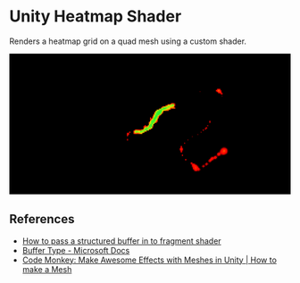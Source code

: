 # Unity Heatmap Shader
Renders a heatmap grid on a quad mesh using a custom shader.

![Unity heatmap shader](ReadmeData/unity_heatmap_shader_screenshot.png "Unity heatmap shader")

## References
- [How to pass a structured buffer in to fragment shader](https://forum.unity.com/threads/how-to-pass-a-structured-buffer-in-to-fragment-shader.862216/)
- [Buffer Type - Microsoft Docs](https://docs.microsoft.com/en-us/windows/win32/direct3dhlsl/dx-graphics-hlsl-buffer)
- [Code Monkey: Make Awesome Effects with Meshes in Unity | How to make a Mesh](https://www.youtube.com/watch?v=11c9rWRotJ8)
